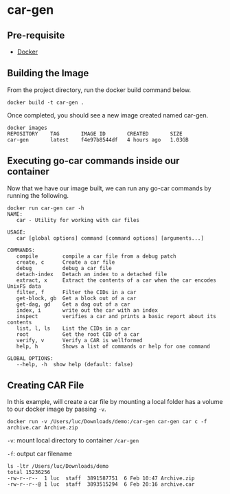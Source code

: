# car-gen

## Pre-requisite
- [Docker](https://docs.docker.com/get-docker/)

## Building the Image
From the project directory, run the docker build command below.
```shell
docker build -t car-gen .
```
Once completed, you should see a new image created named car-gen.
```shell
docker images
REPOSITORY    TAG       IMAGE ID       CREATED       SIZE
car-gen       latest    f4e97b8544df   4 hours ago   1.03GB
```

## Executing go-car commands inside our container
Now that we have our image built, we can run any go-car commands by running the following.
```shell
docker run car-gen car -h
NAME:
   car - Utility for working with car files

USAGE:
   car [global options] command [command options] [arguments...]

COMMANDS:
   compile        compile a car file from a debug patch
   create, c      Create a car file
   debug          debug a car file
   detach-index   Detach an index to a detached file
   extract, x     Extract the contents of a car when the car encodes UnixFS data
   filter, f      Filter the CIDs in a car
   get-block, gb  Get a block out of a car
   get-dag, gd    Get a dag out of a car
   index, i       write out the car with an index
   inspect        verifies a car and prints a basic report about its contents
   list, l, ls    List the CIDs in a car
   root           Get the root CID of a car
   verify, v      Verify a CAR is wellformed
   help, h        Shows a list of commands or help for one command

GLOBAL OPTIONS:
   --help, -h  show help (default: false)

```
## Creating CAR File
In this example, will create a car file by mounting a local folder has a volume to our docker image by passing `-v`.
```shell
docker run -v /Users/luc/Downloads/demo:/car-gen car-gen car c -f archive.car Archive.zip
```
`-v`: mount local directory to container `/car-gen`

`-f`: output car filename
```shell
ls -ltr /Users/luc/Downloads/demo
total 15236256
-rw-r--r--  1 luc  staff  3891587751  6 Feb 10:47 Archive.zip
-rw-r--r--@ 1 luc  staff  3893515294  6 Feb 20:16 archive.car
```